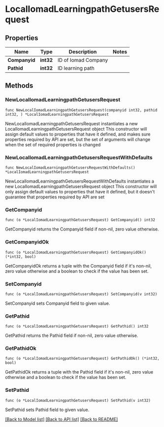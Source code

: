 # LocalIomadLearningpathGetusersRequest

## Properties

Name | Type | Description | Notes
------------ | ------------- | ------------- | -------------
**Companyid** | **int32** | ID of Iomad Company | 
**Pathid** | **int32** | ID learning path | 

## Methods

### NewLocalIomadLearningpathGetusersRequest

`func NewLocalIomadLearningpathGetusersRequest(companyid int32, pathid int32, ) *LocalIomadLearningpathGetusersRequest`

NewLocalIomadLearningpathGetusersRequest instantiates a new LocalIomadLearningpathGetusersRequest object
This constructor will assign default values to properties that have it defined,
and makes sure properties required by API are set, but the set of arguments
will change when the set of required properties is changed

### NewLocalIomadLearningpathGetusersRequestWithDefaults

`func NewLocalIomadLearningpathGetusersRequestWithDefaults() *LocalIomadLearningpathGetusersRequest`

NewLocalIomadLearningpathGetusersRequestWithDefaults instantiates a new LocalIomadLearningpathGetusersRequest object
This constructor will only assign default values to properties that have it defined,
but it doesn't guarantee that properties required by API are set

### GetCompanyid

`func (o *LocalIomadLearningpathGetusersRequest) GetCompanyid() int32`

GetCompanyid returns the Companyid field if non-nil, zero value otherwise.

### GetCompanyidOk

`func (o *LocalIomadLearningpathGetusersRequest) GetCompanyidOk() (*int32, bool)`

GetCompanyidOk returns a tuple with the Companyid field if it's non-nil, zero value otherwise
and a boolean to check if the value has been set.

### SetCompanyid

`func (o *LocalIomadLearningpathGetusersRequest) SetCompanyid(v int32)`

SetCompanyid sets Companyid field to given value.


### GetPathid

`func (o *LocalIomadLearningpathGetusersRequest) GetPathid() int32`

GetPathid returns the Pathid field if non-nil, zero value otherwise.

### GetPathidOk

`func (o *LocalIomadLearningpathGetusersRequest) GetPathidOk() (*int32, bool)`

GetPathidOk returns a tuple with the Pathid field if it's non-nil, zero value otherwise
and a boolean to check if the value has been set.

### SetPathid

`func (o *LocalIomadLearningpathGetusersRequest) SetPathid(v int32)`

SetPathid sets Pathid field to given value.



[[Back to Model list]](../README.md#documentation-for-models) [[Back to API list]](../README.md#documentation-for-api-endpoints) [[Back to README]](../README.md)


